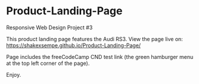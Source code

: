 # Product-Landing-Page
Responsive Web Design Project #3 

This product landing page features the Audi RS3.
View the page live on: https://shakexsempe.github.io/Product-Landing-Page/

Page includes the freeCodeCamp CND test link (the green hamburger menu at the top left corner of the page).

Enjoy.
